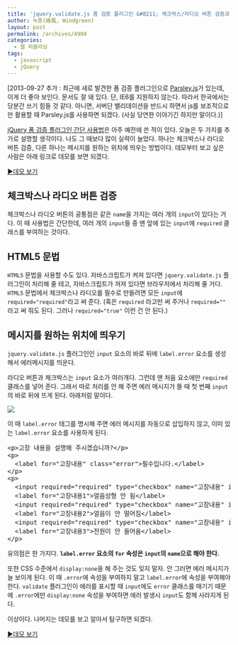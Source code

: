 ```yaml
---
title: 'jquery.validate.js 폼 검증 플러그인 &#8211; 체크박스/라디오 버튼 검증과 에러메시지 위치 지정하기'
author: 녹풍(綠風, Windgreen)
layout: post
permalink: /archives/4904
categories:
  - 웹 퍼블리싱
tags:
  - javascript
  - jQuery
---
```

[2013-09-27 추가 : 최근에 새로 발견한 폼 검증 플러그인으로 [Parsley.js][1]가 있는데, 이게 더 좋아 보인다. 문서도 잘 돼 있다. 단, IE6를 지원하지 않는다. 따라서 한국에서는 당분간 쓰기 힘들 것 같다. 아니면, 서버단 밸리데이션을 반드시 하면서 js를 보조적으로만 활용할 때 Parsley.js를 사용하면 되겠다. (사실 당연한 이야기긴 하지만 말이다.)]

[jQuery 폼 검증 플러그인 간단 사용법][2]은 아주 예전에 쓴 적이 있다. 오늘은 두 가지를 추가로 설명할 생각이다. 나도 그 때보다 많이 실력이 늘었다. 하나는 체크박스나 라디오 버튼 검증, 다른 하나는 메시지를 원하는 위치에 띄우는 방법이다. 데모부터 보고 싶은 사람은 아래 링크로 데모를 보면 되겠다.

[▶데모 보기][3]

## 체크박스나 라디오 버튼 검증

체크박스나 라디오 버튼의 공통점은 같은 `name`을 가지는 여러 개의 `input`이 있다는 거다. 이 때 사용법은 간단한데, 여러 개의 `input`들 중 맨 앞에 있는 `input`에 `required` 클래스를 부여하는 것이다.

## HTML5 문법

`HTML5` 문법을 사용할 수도 있다. 자바스크립트가 켜져 있다면 `jquery.validate.js` 플러그인이 처리해 줄 테고, 자바스크립트가 꺼져 있다면 브라우저에서 처리해 줄 거다. `HTML5` 문법에서 체크박스나 라디오를 필수로 만들려면 모든 `input`에 `required="required"`라고 써 준다. (혹은 `required` 라고만 써 주거나 `required=""` 라고 써 줘도 된다. 그러나 `required="true"` 이런 건 안 된다.)

## 메시지를 원하는 위치에 띄우기

`jquery.validate.js` 플러그인인 `input` 요소의 바로 뒤에 `label.error` 요소를 생성해서 에러메시지를 띄운다.

라디오 버튼과 체크박스는 `input` 요소가 여러개다. 그런데 맨 처음 요소에만 `required` 클래스를 넣어 준다. 그래서 따로 처리를 안 해 주면 에러 메시지가 뜰 때 첫 번째 `input`의 바로 뒤에 뜨게 된다. 아래처럼 말이다.

![][4]

이 때 `label.error` 태그를 명시해 주면 에러 메시지를 자동으로 삽입하지 않고, 이미 있는 `label.error` 요소를 사용하게 된다.

<pre class="brush: xml; gutter: true; first-line: 1">&lt;p&gt;고장 내용을 설명해 주시겠습니까?&lt;/p&gt;
&lt;p&gt;
  &lt;label for="고장내용" class="error"&gt;필수입니다.&lt;/label&gt;
&lt;/p&gt;
&lt;p&gt;
  &lt;input required="required" type="checkbox" name="고장내용" id="고장내용1" value="얼음성형 안 됨" /&gt;
  &lt;label for="고장내용1"&gt;얼음성형 안 됨&lt;/label&gt;
  &lt;input required="required" type="checkbox" name="고장내용" id="고장내용2" value="얼음이 안 떨어짐" /&gt;
  &lt;label for="고장내용2"&gt;얼음이 안 떨어짐&lt;/label&gt;
  &lt;input required="required" type="checkbox" name="고장내용" id="고장내용3" value="전원이 안 들어옴" /&gt;
  &lt;label for="고장내용3"&gt;전원이 안 들어옴&lt;/label&gt;
&lt;/p&gt;</pre>

유의점은 한 가지다. **`label.error` 요소의 `for` 속성은 `input`의 `name`으로 해야 한다.**

또한 CSS 수준에서 `display:none`을 해 주는 것도 잊지 말자. 안 그러면 에러 메시지가 늘 보이게 된다. 이 때 `.error`에 속성을 부여하지 말고 `label.error`에 속성을 부여해야 한다. `validate` 플러그인이 에러를 표시할 때 `input`에도 `error` 클래스를 매기기 때문에 `.error`에만 `display:none` 속성을 부여하면 에러 발생시 `input`도 함께 사라지게 된다.

이상이다. 나머지는 데모를 보고 알아서 탐구하면 되겠다.

[▶데모 보기][3]

 [1]: http://parsleyjs.org/
 [2]: http://mytory.net/archives/195 "jQuery Form Validation Plugin 폼 검증 플러그인 간단 사용법"
 [3]: https://dl.dropboxusercontent.com/u/15546257/code/jquery-validate-demo.html
 [4]: http://dl.dropbox.com/u/15546257/blog/mytory/jquery-validate-js-error-msg-position.png